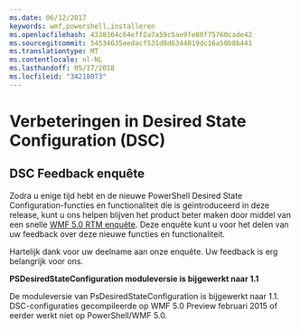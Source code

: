 ```yaml
---
ms.date: 06/12/2017
keywords: wmf,powershell,installeren
ms.openlocfilehash: 4338364c64eff2a7a59c5ae9fe80f75760cade42
ms.sourcegitcommit: 54534635eedacf531d8d6344019dc16a50b8b441
ms.translationtype: MT
ms.contentlocale: nl-NL
ms.lasthandoff: 05/17/2018
ms.locfileid: "34218073"
---
```

# <a name="improvements-in-desired-state-configuration-dsc"></a>Verbeteringen in Desired State Configuration (DSC)

## <a name="dsc-feedback-survey"></a>DSC Feedback enquête

Zodra u enige tijd hebt en de nieuwe PowerShell Desired State Configuration-functies en functionaliteit die is geïntroduceerd in deze release, kunt u ons helpen blijven het product beter maken door middel van een snelle [WMF 5.0 RTM enquête](https://www.surveymonkey.com/r/SGLQM5W). Deze enquête kunt u voor het delen van uw feedback over deze nieuwe functies en functionaliteit.

Hartelijk dank voor uw deelname aan onze enquête. Uw feedback is erg belangrijk voor ons.

**PSDesiredStateConfiguration moduleversie is bijgewerkt naar 1.1**

De moduleversie van PsDesiredStateConfiguration is bijgewerkt naar 1.1. DSC-configuraties gecompileerde op WMF 5.0 Preview februari 2015 of eerder werkt niet op PowerShell/WMF 5.0.
